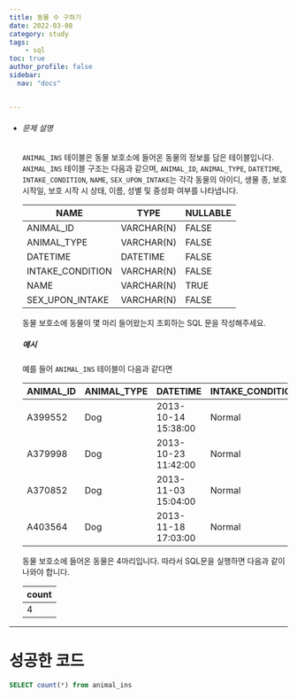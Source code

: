 ```yaml
---
title: 동물 수 구하기
date: 2022-03-08
category: study
tags:
    - sql
toc: true
author_profile: false
sidebar:
  nav: "docs"


---
```


- ###### 문제 설명

  `ANIMAL_INS` 테이블은 동물 보호소에 들어온 동물의 정보를 담은 테이블입니다. `ANIMAL_INS` 테이블 구조는 다음과 같으며, `ANIMAL_ID`, `ANIMAL_TYPE`, `DATETIME`, `INTAKE_CONDITION`, `NAME`, `SEX_UPON_INTAKE`는 각각 동물의 아이디, 생물 종, 보호 시작일, 보호 시작 시 상태, 이름, 성별 및 중성화 여부를 나타냅니다.
  
  | NAME             | TYPE       | NULLABLE |
  | ---------------- | ---------- | -------- |
  | ANIMAL_ID        | VARCHAR(N) | FALSE    |
  | ANIMAL_TYPE      | VARCHAR(N) | FALSE    |
  | DATETIME         | DATETIME   | FALSE    |
  | INTAKE_CONDITION | VARCHAR(N) | FALSE    |
  | NAME             | VARCHAR(N) | TRUE     |
  | SEX_UPON_INTAKE  | VARCHAR(N) | FALSE    |
  
  동물 보호소에 동물이 몇 마리 들어왔는지 조회하는 SQL 문을 작성해주세요.
  
  ##### 예시
  
  예를 들어 `ANIMAL_INS` 테이블이 다음과 같다면
  
  | ANIMAL_ID | ANIMAL_TYPE | DATETIME            | INTAKE_CONDITION | NAME     | SEX_UPON_INTAKE |
  | --------- | ----------- | ------------------- | ---------------- | -------- | --------------- |
  | A399552   | Dog         | 2013-10-14 15:38:00 | Normal           | Jack     | Neutered Male   |
  | A379998   | Dog         | 2013-10-23 11:42:00 | Normal           | Disciple | Intact Male     |
  | A370852   | Dog         | 2013-11-03 15:04:00 | Normal           | Katie    | Spayed Female   |
  | A403564   | Dog         | 2013-11-18 17:03:00 | Normal           | Anna     | Spayed Female   |
  
  동물 보호소에 들어온 동물은 4마리입니다. 따라서 SQL문을 실행하면 다음과 같이 나와야 합니다.
  
  | count |
  | ----- |
  | 4     |
  
  

------

# 성공한 코드

```sql
SELECT count(*) from animal_ins
```

